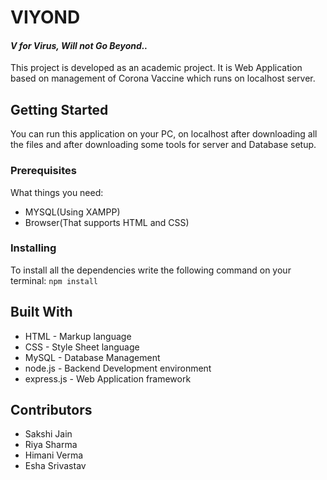 # VIYOND 
#### _V for Virus, Will not Go Beyond.._ <br>
This project is developed as an academic project. It is Web Application based on management of Corona Vaccine which runs on localhost server.

## Getting Started
You can run this application on your PC, on localhost after downloading all the files and after downloading some tools for server and Database setup.
### Prerequisites
What things you need:
- MYSQL(Using XAMPP)
- Browser(That supports HTML and CSS)
### Installing
To install all the dependencies write the following command on your terminal:
`npm install`
## Built With
- HTML - Markup language
- CSS - Style Sheet language
- MySQL - Database Management
- node.js - Backend Development environment
- express.js - Web Application framework
## Contributors
- Sakshi Jain
- Riya Sharma
- Himani Verma
- Esha Srivastav


